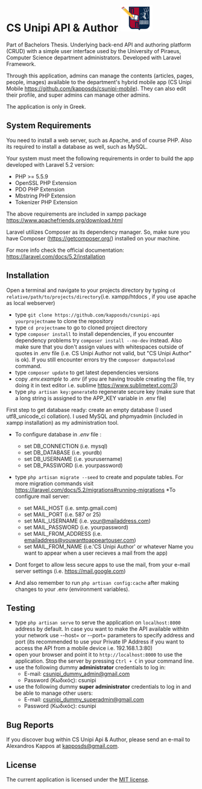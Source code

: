 # CS Unipi API & Author <img src="https://github.com/kapposds/csunipi-api/blob/master/public/images/logos/cs_unipi_author_logo.png" width="85" height="70" />

Part of Bachelors Thesis. Underlying back-end API and authoring platform (CRUD) with a simple user interface used by the University of Piraeus, Computer Science department administrators. Developed with Laravel Framework.

Through this application, admins can manage the contents (articles, pages, people, images) available to the department's hybrid mobile app (CS Unipi Mobile https://github.com/kapposds/csunipi-mobile). They can also edit their profile, and super admins can manage other admins. 

The application is only in Greek.

## System Requirements
You need to install a web server, such as Apache, and of course PHP. Also its required to install a database as well, such as  MySQL.

Your system must meet the following requirements in order to build the app developed with Laravel 5.2 version:
* PHP >= 5.5.9
* OpenSSL PHP Extension
* PDO PHP Extension
* Mbstring PHP Extension
* Tokenizer PHP Extension

The above requirements are included in xampp package https://www.apachefriends.org/download.html

Laravel utilizes Composer as its dependency manager. So, make sure you have Composer (https://getcomposer.org/) installed on your machine.

For more info check the official documentation: https://laravel.com/docs/5.2/installation

## Installation
Open a terminal and navigate to your projects directory by typing `cd relative/path/to/projects/directory`(i.e. xampp/htdocs , if you use apache as local webserver)
* type `git clone https://github.com/kapposds/csunipi-api yourprojectname` to clone the repository
* type `cd projectname` to go to cloned project directory
* type `composer install` to install dependencies, if you encounter dependency problems try `composer install --no-dev` instead. Also make sure that you don't assign values with whitespaces outside of quotes in .env file (i.e. CS Unipi Author not valid, but "CS Unipi Author" is ok). If you still encounter errors try the `composer dumpautoload` command.
* type `composer update` to get latest dependencies versions
* copy *.env.example* to *.env* (if you are having trouble creating the file, try doing it in text editor i.e. sublime https://www.sublimetext.com/3)
* type `php artisan key:generate`to regenerate secure key (make sure that a long string is assigned to the APP_KEY variable in .env file)

First step to get database ready: create an empty database (I used utf8_unicode_ci collation). I used MySQL and phpmyadmin (included in xampp installation) as my administration tool.
* To configure database in *.env* file :
   * set DB_CONNECTION (i.e. mysql)
   * set DB_DATABASE (i.e. yourdb)
   * set DB_USERNAME (i.e. yourusername)
   * set DB_PASSWORD (i.e. yourpassword)
* type `php artisan migrate --seed` to create and populate tables. For more migration commands visit https://laravel.com/docs/5.2/migrations#running-migrations
*To configure mail server:
   * set MAIL_HOST (i.e. smtp.gmail.com)
   * set MAIL_PORT  (i.e. 587 or 25)
   * set MAIL_USERNAME  (i.e. your@mailaddress.com)
   * set MAIL_PASSWORD (i.e. yourpassword)
   * set MAIL_FROM_ADDRESS (i.e. emailaddress@youwanttoappeartouser.com) 
   * set MAIL_FROM_NAME (i.e.'CS Unipi Author' or whatever Name you want to appear when a user recieves a mail from the app)    
	
* Dont forget to allow less secure apps to use the mail, from your e-mail server settings (i.e. https://mail.google.com)
* And also remember to run `php artisan config:cache` after making changes to your .env (environment variables). 
## Testing

* type `php artisan serve` to serve the application on `localhost:8000` address by default. In case you want to make the API available withitn your network use --host= or --port= parameters to specify address and port (its recommended to use your Private IP Address if you want to access the API from a mobile device i.e. 192.168.1.3:80)
* open your browser and point it to `http://localhost:8000` to use the application. Stop the server by pressing `Ctrl + C` in your command line.
* use the following dummy <b>administrator</b> credentials to log in:
	* E-mail: csunipi_dummy_admin@gmail.com
	* Password (Κωδικός): csunipi
* use the following dummy <b> super administrator</b> credentials to log in and be able to manage other users:
	* E-mail: csunipi_dummy_superadmin@gmail.com
	* Password (Κωδικός): csunipi

## Bug Reports

If you discover bug within CS Unipi Api & Author, please send an e-mail to Alexandros Kappos at kapposds@gmail.com.

## License

The current application is licensed under the [MIT license](https://opensource.org/licenses/MIT).

